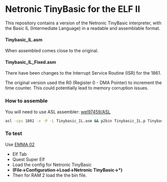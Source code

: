 # Netronic TinyBasic for the ELF II
This repository contains a version of the Netronic TinyBasic interpreter,
with the Basic IL (Intermediate Language) in a readable and assemblable format.

#### Tinybasic_IL.asm
When assembled comes close to the original.

#### Tinybasic_IL_Fixed.asm
There have been changes to the Interrupt Service Routine (ISR) for the 1861.

The original version used the R0 (Register 0 - DMA Pointer) to increment the time counter. This could potentially lead to memory corruption issues.

### How to assemble
You will need to use ASL assembler: [wel97459/ASL](https://github.com/wel97459/asl)
```bash
asl -cpu 1802 -x -P -L Tinybasic_IL.asm && p2bin Tinybasic_IL.p Tinybasic_IL.bin
```

### To test 
Use [EMMA 02](https://www.emma02.hobby-site.com/)
* Elf Tab
* Quest Super Elf
* Load the config for Netronic TinyBasic
* **(File->Configuration->Load->Netronic TinyBasic->*)**
* Then for RAM 2 load the the bin file.